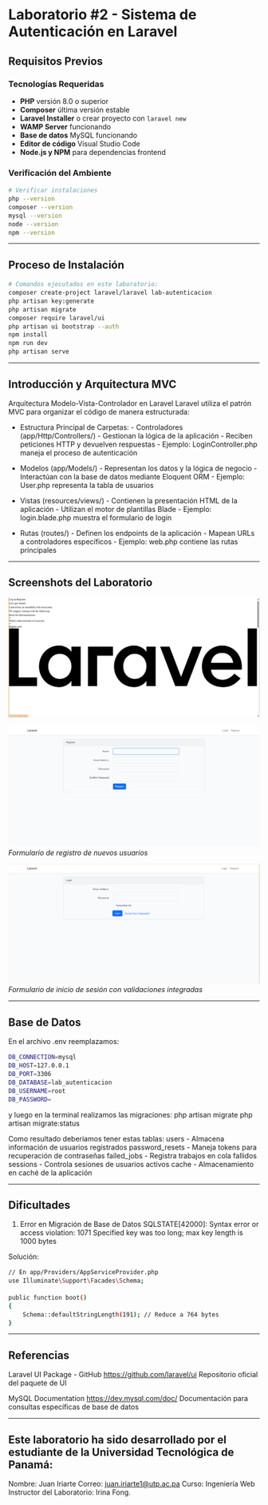 # Laboratorio #2 - Sistema de Autenticación en Laravel

## Requisitos Previos

### Tecnologías Requeridas
- **PHP** versión 8.0 o superior
- **Composer** última versión estable
- **Laravel Installer** o crear proyecto con `laravel new`
- **WAMP Server** funcionando
- **Base de datos** MySQL funcionando
- **Editor de código** Visual Studio Code
- **Node.js y NPM** para dependencias frontend

### Verificación del Ambiente
```bash
# Verificar instalaciones
php --version
composer --version
mysql --version
node --version
npm --version
```

---

## Proceso de Instalación
```bash
# Comandos ejecutados en este laboratorio:
composer create-project laravel/laravel lab-autenticacion
php artisan key:generate
php artisan migrate
composer require laravel/ui
php artisan ui bootstrap --auth
npm install
npm run dev
php artisan serve
```

---

## Introducción y Arquitectura MVC
Arquitectura Modelo-Vista-Controlador en Laravel
Laravel utiliza el patrón MVC para organizar el código de manera estructurada:
- Estructura Principal de Carpetas:
      - Controladores (app/Http/Controllers/)
      - Gestionan la lógica de la aplicación
      - Reciben peticiones HTTP y devuelven respuestas
      - Ejemplo: LoginController.php maneja el proceso de autenticación

- Modelos (app/Models/)
      - Representan los datos y la lógica de negocio
      - Interactúan con la base de datos mediante Eloquent ORM
      - Ejemplo: User.php representa la tabla de usuarios

- Vistas (resources/views/)
      - Contienen la presentación HTML de la aplicación
      - Utilizan el motor de plantillas Blade
      - Ejemplo: login.blade.php muestra el formulario de login

- Rutas (routes/)
      - Definen los endpoints de la aplicación
      - Mapean URLs a controladores específicos
      - Ejemplo: web.php contiene las rutas principales

---

## Screenshots del Laboratorio
![Formulario de Login](screenshots/captura1.png)


![Formulario de Registro](screenshots/captura2.png)
*Formulario de registro de nuevos usuarios*

![Dashboard después del Login](screenshots/captura3.png)
*Formulario de inicio de sesión con validaciones integradas*

---

## Base de Datos

En el archivo .env reemplazamos:
```bash
DB_CONNECTION=mysql
DB_HOST=127.0.0.1
DB_PORT=3306
DB_DATABASE=lab_autenticacion
DB_USERNAME=root
DB_PASSWORD=
```
y luego en la terminal realizamos las migraciones:
php artisan migrate
php artisan migrate:status

Como resultado deberiamos tener estas tablas:
    users - Almacena información de usuarios registrados
    password_resets - Maneja tokens para recuperación de contraseñas
    failed_jobs - Registra trabajos en cola fallidos
    sessions - Controla sesiones de usuarios activos
    cache - Almacenamiento en caché de la aplicación

---

## Dificultades

1. Error en Migración de Base de Datos
SQLSTATE[42000]: Syntax error or access violation: 
1071 Specified key was too long; max key length is 1000 bytes

Solución:
```bash
// En app/Providers/AppServiceProvider.php
use Illuminate\Support\Facades\Schema;

public function boot()
{
    Schema::defaultStringLength(191); // Reduce a 764 bytes
}
```

--- 

## Referencias

Laravel UI Package - GitHub
https://github.com/laravel/ui
Repositorio oficial del paquete de UI

MySQL Documentation
https://dev.mysql.com/doc/
Documentación para consultas específicas de base de datos

---

## Este laboratorio ha sido desarrollado por el estudiante de la Universidad Tecnológica de Panamá:
Nombre: Juan Iriarte 
Correo: juan.iriarte1@utp.ac.pa 
Curso: Ingeniería Web 
Instructor del Laboratorio: Irina Fong. 

